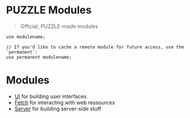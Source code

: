 # PUZZLE Modules

> Official, PUZZLE-made modules

```puzzle
use modulename;

// If you'd like to cache a remote module for future access, use the `permanent`:
use permanent modulename;
```

# Modules 


* [UI](https://github.com/puzzlelang/puzzle-catalog/tree/master/modules/ui/Readme.md) for building user interfaces
* [Fetch](https://github.com/puzzlelang/puzzle-catalog/tree/master/modules/fetch/Readme.md) for interacting with web ressources
* [Server](https://github.com/puzzlelang/puzzle-catalog/tree/master/modules/server/Readme.md) for building server-side stuff
